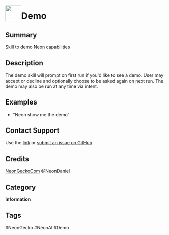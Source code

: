 # <img src='https://0000.us/klatchat/app/files/neon_images/icons/neon_skill.png' card_color="#FF8600" width="50" style="vertical-align:bottom">Demo

## Summary

Skill to demo Neon capabilities

## Description

The demo skill will prompt on first run if you'd like to see a demo. User may accept or decline and optionally choose to 
be asked again on next run. The demo may also be run at any time via intent.

## Examples

- "Neon show me the demo"

## Contact Support

Use the [link](https://neongecko.com/ContactUs) or [submit an issue on GitHub](https://help.github.com/en/articles/creating-an-issue)

## Credits

[NeonGeckoCom](https://github.com/NeonGeckoCom)
@NeonDaniel

## Category
**Information**

## Tags
#NeonGecko
#NeonAI
#Demo



